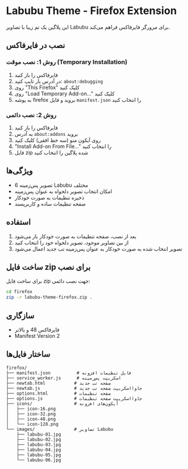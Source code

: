 # Labubu Theme - Firefox Extension

این پلاگین یک تم زیبا با تصاویر Labubu برای مرورگر فایرفاکس فراهم می‌کند.

## نصب در فایرفاکس

### روش 1: نصب موقت (Temporary Installation)
1. فایرفاکس را باز کنید
2. در آدرس بار تایپ کنید: `about:debugging`
3. روی "This Firefox" کلیک کنید
4. روی "Load Temporary Add-on..." کلیک کنید
5. به پوشه firefox بروید و فایل `manifest.json` را انتخاب کنید

### روش 2: نصب دائمی
1. فایرفاکس را باز کنید
2. به آدرس `about:addons` بروید
3. روی آیکون منو (سه خط افقی) کلیک کنید
4. "Install Add-on From File..." را انتخاب کنید
5. فایل zip شده پلاگین را انتخاب کنید

## ویژگی‌ها

- 6 تصویر پس‌زمینه Labubu مختلف
- امکان انتخاب تصویر دلخواه به عنوان پس‌زمینه
- ذخیره تنظیمات به صورت خودکار
- صفحه تنظیمات ساده و کاربرپسند

## استفاده

1. بعد از نصب، صفحه تنظیمات به صورت خودکار باز می‌شود
2. از بین تصاویر موجود، تصویر دلخواه خود را انتخاب کنید
3. تصویر انتخاب شده به صورت خودکار به عنوان پس‌زمینه تب جدید اعمال می‌شود

## ساخت فایل zip برای نصب

برای ساخت فایل zip جهت نصب دائمی:

```bash
cd firefox
zip -r labubu-theme-firefox.zip .
```

## سازگاری

- فایرفاکس 48 و بالاتر
- Manifest Version 2

## ساختار فایل‌ها

```
firefox/
├── manifest.json          # فایل تنظیمات افزونه
├── service_worker.js      # اسکریپت پس‌زمینه
├── newtab.html           # صفحه تب جدید
├── newtab.js             # جاوااسکریپت صفحه تب جدید
├── options.html          # صفحه تنظیمات
├── options.js            # جاوااسکریپت صفحه تنظیمات
├── icons/                # آیکون‌های افزونه
│   ├── icon-16.png
│   ├── icon-32.png
│   ├── icon-48.png
│   └── icon-128.png
└── images/               # تصاویر Labubu
    ├── labubu-01.jpg
    ├── labubu-02.jpg
    ├── labubu-03.jpg
    ├── labubu-04.jpg
    ├── labubu-05.jpg
    └── labubu-06.jpg
```
